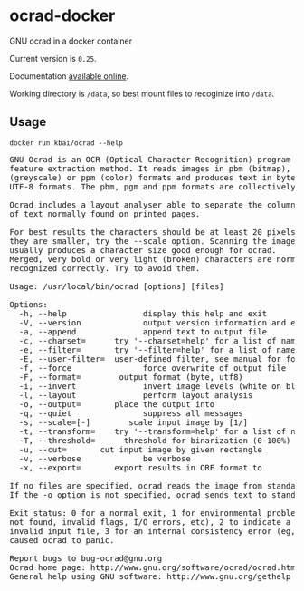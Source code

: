 # ocrad-docker
GNU ocrad in a docker container

Current version is `0.25`.

Documentation [available online](https://www.gnu.org/software/ocrad/manual/ocrad_manual.html).

Working directory is `/data`, so best mount files to recoginize into `/data`.

## Usage

```
docker run kbai/ocrad --help
```

<!-- BEGIN-EVAL echo '<pre>'; docker run kbai/ocrad -h; echo '</pre>' -->
<pre>
GNU Ocrad is an OCR (Optical Character Recognition) program based on a
feature extraction method. It reads images in pbm (bitmap), pgm
(greyscale) or ppm (color) formats and produces text in byte (8-bit) or
UTF-8 formats. The pbm, pgm and ppm formats are collectively known as pnm.

Ocrad includes a layout analyser able to separate the columns or blocks
of text normally found on printed pages.

For best results the characters should be at least 20 pixels high. If
they are smaller, try the --scale option. Scanning the image at 300 dpi
usually produces a character size good enough for ocrad.
Merged, very bold or very light (broken) characters are normally not
recognized correctly. Try to avoid them.

Usage: /usr/local/bin/ocrad [options] [files]

Options:
  -h, --help                display this help and exit
  -V, --version             output version information and exit
  -a, --append              append text to output file
  -c, --charset=<name>      try '--charset=help' for a list of names
  -e, --filter=<name>       try '--filter=help' for a list of names
  -E, --user-filter=<file>  user-defined filter, see manual for format
  -f, --force               force overwrite of output file
  -F, --format=<fmt>        output format (byte, utf8)
  -i, --invert              invert image levels (white on black)
  -l, --layout              perform layout analysis
  -o, --output=<file>       place the output into <file>
  -q, --quiet               suppress all messages
  -s, --scale=[-]<n>        scale input image by [1/]<n>
  -t, --transform=<name>    try '--transform=help' for a list of names
  -T, --threshold=<n%>      threshold for binarization (0-100%)
  -u, --cut=<l,t,w,h>       cut input image by given rectangle
  -v, --verbose             be verbose
  -x, --export=<file>       export results in ORF format to <file>

If no files are specified, ocrad reads the image from standard input.
If the -o option is not specified, ocrad sends text to standard output.

Exit status: 0 for a normal exit, 1 for environmental problems (file
not found, invalid flags, I/O errors, etc), 2 to indicate a corrupt or
invalid input file, 3 for an internal consistency error (eg, bug) which
caused ocrad to panic.

Report bugs to bug-ocrad@gnu.org
Ocrad home page: http://www.gnu.org/software/ocrad/ocrad.html
General help using GNU software: http://www.gnu.org/gethelp
</pre>

<!-- END-EVAL -->
